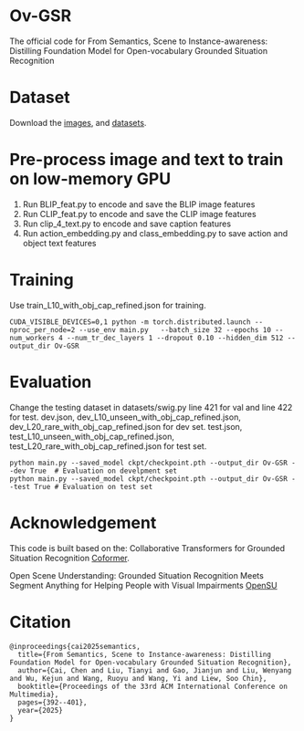 # Ov-GSR
The official code for From Semantics, Scene to Instance-awareness: Distilling Foundation Model for Open-vocabulary Grounded Situation Recognition

# Dataset
Download the [images](https://swig-data-weights.s3.us-east-2.amazonaws.com/images_512.zip), and [datasets](https://drive.google.com/drive/folders/1ftpQVou9zgPWqL2X7bbqeNPXwoM50hGv?usp=sharing).

# Pre-process image and text to train on low-memory GPU
  1. Run BLIP_feat.py to encode and save the BLIP image features
  2. Run CLIP_feat.py to encode and save the CLIP image features
  3. Run clip_4_text.py to encode and save caption features
  4. Run action_embedding.py and class_embedding.py to save action and object text features

# Training
Use train_L10_with_obj_cap_refined.json for training.
```
CUDA_VISIBLE_DEVICES=0,1 python -m torch.distributed.launch --nproc_per_node=2 --use_env main.py   --batch_size 32 --epochs 10 --num_workers 4 --num_tr_dec_layers 1 --dropout 0.10 --hidden_dim 512 --output_dir Ov-GSR
```

# Evaluation
Change the testing dataset in datasets/swig.py line 421 for val and line 422 for test. dev.json, dev_L10_unseen_with_obj_cap_refined.json, dev_L20_rare_with_obj_cap_refined.json for dev set. test.json, test_L10_unseen_with_obj_cap_refined.json, test_L20_rare_with_obj_cap_refined.json for test set.
```
python main.py --saved_model ckpt/checkpoint.pth --output_dir Ov-GSR --dev True  # Evaluation on develpment set
python main.py --saved_model ckpt/checkpoint.pth --output_dir Ov-GSR --test True # Evaluation on test set
```

# Acknowledgement
This code is built based on the:
Collaborative Transformers for Grounded Situation Recognition [Coformer](https://github.com/jhcho99/CoFormer). 

Open Scene Understanding: Grounded Situation Recognition Meets Segment Anything for Helping People with Visual Impairments [OpenSU](https://github.com/RuipingL/OpenSU?tab=readme-ov-file)

# Citation
```
@inproceedings{cai2025semantics,
  title={From Semantics, Scene to Instance-awareness: Distilling Foundation Model for Open-vocabulary Grounded Situation Recognition},
  author={Cai, Chen and Liu, Tianyi and Gao, Jianjun and Liu, Wenyang and Wu, Kejun and Wang, Ruoyu and Wang, Yi and Liew, Soo Chin},
  booktitle={Proceedings of the 33rd ACM International Conference on Multimedia},
  pages={392--401},
  year={2025}
}
```
